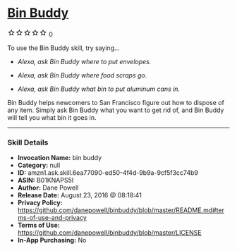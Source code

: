 # [Bin Buddy](http://alexa.amazon.com/#skills/amzn1.ask.skill.6ea77090-ed50-4f4d-9b9a-9cf5f3cc74b9)
![0 stars](../../images/ic_star_border_black_18dp_1x.png)![0 stars](../../images/ic_star_border_black_18dp_1x.png)![0 stars](../../images/ic_star_border_black_18dp_1x.png)![0 stars](../../images/ic_star_border_black_18dp_1x.png)![0 stars](../../images/ic_star_border_black_18dp_1x.png) 0

To use the Bin Buddy skill, try saying...

* *Alexa, ask Bin Buddy where to put envelopes.*

* *Alexa, ask Bin Buddy where food scraps go.*

* *Alexa, ask Bin Buddy what bin to put aluminum cans in.*

Bin Buddy helps newcomers to San Francisco figure out how to dispose of any item. Simply ask Bin Buddy what you want to get rid of, and Bin Buddy will tell you what bin it goes in.

***

### Skill Details

* **Invocation Name:** bin buddy
* **Category:** null
* **ID:** amzn1.ask.skill.6ea77090-ed50-4f4d-9b9a-9cf5f3cc74b9
* **ASIN:** B01KNAPS5I
* **Author:** Dane Powell
* **Release Date:** August 23, 2016 @ 08:18:41
* **Privacy Policy:** https://github.com/danepowell/binbuddy/blob/master/README.md#terms-of-use-and-privacy
* **Terms of Use:** https://github.com/danepowell/binbuddy/blob/master/LICENSE
* **In-App Purchasing:** No
